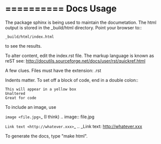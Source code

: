 ==========
Docs Usage
==========

The package sphinx is being used to maintain the documetation.  The html output is stored in the _build/html directory.  Point your browser to::

    _build/html/index.html

to see the results.

To alter content, edit the index.rst file.  The markup language is known as reST
see: http://docutils.sourceforge.net/docs/user/rst/quickref.html

A few clues.  Files must have the extension: .rst

Indents matter.  To set off a block of code, end in a double colon::

    This will appear in a yellow box
    Unaltered
    Great for code

To include an image, use

`image <file.jpg>`_  (I think)
.. image:: file.jpg

`Link text <http://whatever.xxx>`_
.. _Link text: http://whatever.xxx

To generate the docs, type "make html".
